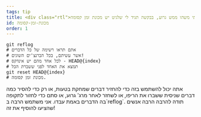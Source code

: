 ```yaml
---
tags: tip
title: <div class="rtl">אוי לעזאזל, עשיתי משהו ממש גרוע, בבקשה תגיד לי שלגיט יש מכונת זמן קסומה!?!</div>
id: מכונת-זמן-קסומה
order: 1
---
```


```git
git reflog
# אתם תראו רשימה של כל הדברים
# אשר עשיתם, בכל הברנצ'ים השונים!
# לכל אחד מהם יש אינדקס - HEAD@{index}
# תמצא את האחד לפני ששברת הכל
git reset HEAD@{index}
# מכונת זמן קסומה.
```
<div class="rtl">
אתה יכול להשתמש בזה כדי להחזיר דברים שמחקת בטעות, או רק כדי להסיר כמה דברים שניסית ששברו את הריפו, או לשחזר לאחר מרג' גרוע, או סתם כדי לחזור לתקופה בה הדברים באמת עבדו. אני משתמש הרבה ב`reflog`. תודה להרבה הרבה אנשים שהציעו להוסיף את זה!
</div>